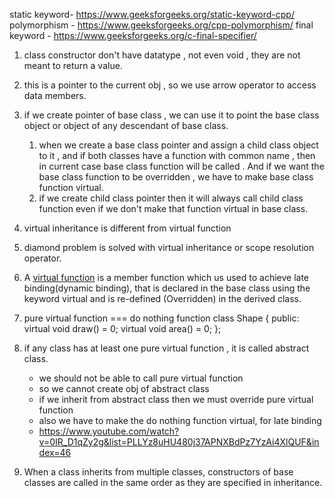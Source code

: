 
static keyword- https://www.geeksforgeeks.org/static-keyword-cpp/
polymorphism - https://www.geeksforgeeks.org/cpp-polymorphism/
final keyword - https://www.geeksforgeeks.org/c-final-specifier/


1. class constructor don't have datatype , not even void , they are not meant to return a value.
2. this is a pointer to the current obj , so we use arrow operator to access data members.
3. if we create pointer of base class , we can use it to point the base class object or object of any descendant of base class. 
    1. when we create a base class pointer and assign a child class object to it , and if both classes have a function with common name , then in current case base class function will be called . And if we want the base class function to be overridden , we have to make base class function virtual.
    2. if we create child class pointer then it will always call child class function even if we don't make that function virtual in base class.
4. virtual inheritance is different from virtual function
5. diamond problem is solved with virtual inheritance or scope resolution operator.
6. A [virtual function](https://www.geeksforgeeks.org/virtual-function-cpp/) is a member function which us used to achieve late binding(dynamic binding), that is declared in the base class using the keyword virtual and is re-defined (Overridden) in the derived class.
7. pure virtual function === do nothing function 
   class Shape { public: virtual void draw() = 0; virtual void area() = 0; };
8. if any class has at least one pure virtual function , it is called abstract class.
   - we should not be able to call pure virtual function 
   - so we cannot create obj of abstract class
   - if we inherit from abstract class then we must override pure virtual function
   - also we have to make the do nothing function virtual, for late binding
   - https://www.youtube.com/watch?v=0IR_D1qZy2g&list=PLLYz8uHU480j37APNXBdPz7YzAi4XlQUF&index=46



1. When a class inherits from multiple classes, constructors of base classes are called in the same order as they are specified in inheritance.